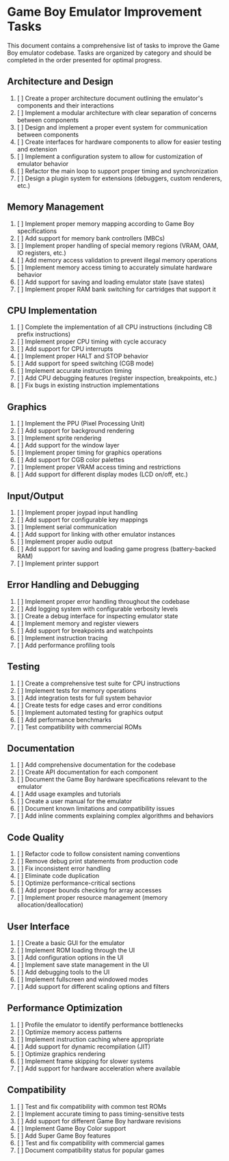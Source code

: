 # Game Boy Emulator Improvement Tasks

This document contains a comprehensive list of tasks to improve the Game Boy emulator codebase. Tasks are organized by category and should be completed in the order presented for optimal progress.

## Architecture and Design

1. [ ] Create a proper architecture document outlining the emulator's components and their interactions
2. [ ] Implement a modular architecture with clear separation of concerns between components
3. [ ] Design and implement a proper event system for communication between components
4. [ ] Create interfaces for hardware components to allow for easier testing and extension
5. [ ] Implement a configuration system to allow for customization of emulator behavior
6. [ ] Refactor the main loop to support proper timing and synchronization
7. [ ] Design a plugin system for extensions (debuggers, custom renderers, etc.)

## Memory Management

1. [ ] Implement proper memory mapping according to Game Boy specifications
2. [ ] Add support for memory bank controllers (MBCs)
3. [ ] Implement proper handling of special memory regions (VRAM, OAM, IO registers, etc.)
4. [ ] Add memory access validation to prevent illegal memory operations
5. [ ] Implement memory access timing to accurately simulate hardware behavior
6. [ ] Add support for saving and loading emulator state (save states)
7. [ ] Implement proper RAM bank switching for cartridges that support it

## CPU Implementation

1. [ ] Complete the implementation of all CPU instructions (including CB prefix instructions)
2. [ ] Implement proper CPU timing with cycle accuracy
3. [ ] Add support for CPU interrupts
4. [ ] Implement proper HALT and STOP behavior
5. [ ] Add support for speed switching (CGB mode)
6. [ ] Implement accurate instruction timing
7. [ ] Add CPU debugging features (register inspection, breakpoints, etc.)
8. [ ] Fix bugs in existing instruction implementations

## Graphics

1. [ ] Implement the PPU (Pixel Processing Unit)
2. [ ] Add support for background rendering
3. [ ] Implement sprite rendering
4. [ ] Add support for the window layer
5. [ ] Implement proper timing for graphics operations
6. [ ] Add support for CGB color palettes
7. [ ] Implement proper VRAM access timing and restrictions
8. [ ] Add support for different display modes (LCD on/off, etc.)

## Input/Output

1. [ ] Implement proper joypad input handling
2. [ ] Add support for configurable key mappings
3. [ ] Implement serial communication
4. [ ] Add support for linking with other emulator instances
5. [ ] Implement proper audio output
6. [ ] Add support for saving and loading game progress (battery-backed RAM)
7. [ ] Implement printer support

## Error Handling and Debugging

1. [ ] Implement proper error handling throughout the codebase
2. [ ] Add logging system with configurable verbosity levels
3. [ ] Create a debug interface for inspecting emulator state
4. [ ] Implement memory and register viewers
5. [ ] Add support for breakpoints and watchpoints
6. [ ] Implement instruction tracing
7. [ ] Add performance profiling tools

## Testing

1. [ ] Create a comprehensive test suite for CPU instructions
2. [ ] Implement tests for memory operations
3. [ ] Add integration tests for full system behavior
4. [ ] Create tests for edge cases and error conditions
5. [ ] Implement automated testing for graphics output
6. [ ] Add performance benchmarks
7. [ ] Test compatibility with commercial ROMs

## Documentation

1. [ ] Add comprehensive documentation for the codebase
2. [ ] Create API documentation for each component
3. [ ] Document the Game Boy hardware specifications relevant to the emulator
4. [ ] Add usage examples and tutorials
5. [ ] Create a user manual for the emulator
6. [ ] Document known limitations and compatibility issues
7. [ ] Add inline comments explaining complex algorithms and behaviors

## Code Quality

1. [ ] Refactor code to follow consistent naming conventions
2. [ ] Remove debug print statements from production code
3. [ ] Fix inconsistent error handling
4. [ ] Eliminate code duplication
5. [ ] Optimize performance-critical sections
6. [ ] Add proper bounds checking for array accesses
7. [ ] Implement proper resource management (memory allocation/deallocation)

## User Interface

1. [ ] Create a basic GUI for the emulator
2. [ ] Implement ROM loading through the UI
3. [ ] Add configuration options in the UI
4. [ ] Implement save state management in the UI
5. [ ] Add debugging tools to the UI
6. [ ] Implement fullscreen and windowed modes
7. [ ] Add support for different scaling options and filters

## Performance Optimization

1. [ ] Profile the emulator to identify performance bottlenecks
2. [ ] Optimize memory access patterns
3. [ ] Implement instruction caching where appropriate
4. [ ] Add support for dynamic recompilation (JIT)
5. [ ] Optimize graphics rendering
6. [ ] Implement frame skipping for slower systems
7. [ ] Add support for hardware acceleration where available

## Compatibility

1. [ ] Test and fix compatibility with common test ROMs
2. [ ] Implement accurate timing to pass timing-sensitive tests
3. [ ] Add support for different Game Boy hardware revisions
4. [ ] Implement Game Boy Color support
5. [ ] Add Super Game Boy features
6. [ ] Test and fix compatibility with commercial games
7. [ ] Document compatibility status for popular games